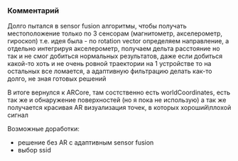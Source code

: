 ### Комментарий
Долго пытался в sensor fusion алгоритмы, чтобы получать местоположение только по 3 сенсорам (магнитометр, акселерометр, гироскоп)
т.е. идея была - по rotation vector определяем направление, а отдельно интегрируя акселерометр, получаем дельта расстояние
но так и не смог добиться нормальных результатов, даже если добиться какой-то хоть и не очень ровной траектории на 1 устройстве
то на остальных все ломается, а адаптивную фильтрацию делать как-то долго, не зная готовых решений

В итоге вернулся к ARCore, там состственно есть worldCoordinates, есть так же и обнаружение поверхностей (но я пока не использую)
а так же получается красивая AR визуализация точек, в которых хороший\плохой сигнал

Возможные доработки:
- решение без AR с адаптивным sensor fusion
- выбор ssid